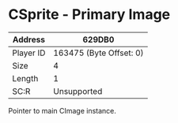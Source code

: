 #  CSprite - Primary Image
Address   | 629DB0
----------|-------------
Player ID | 163475 (Byte Offset: 0)
Size 	  | 4
Length 	  | 1
SC:R      | Unsupported

Pointer to main CImage instance.
